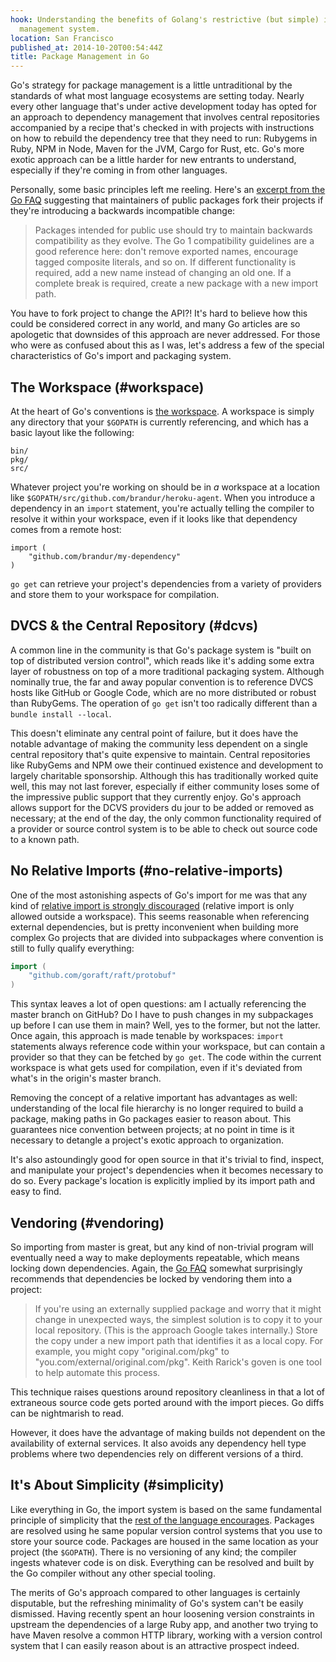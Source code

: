 ```yaml
---
hook: Understanding the benefits of Golang's restrictive (but simple) import and package
  management system.
location: San Francisco
published_at: 2014-10-20T00:54:44Z
title: Package Management in Go
---
```


Go's strategy for package management is a little untraditional by the standards of what most language ecosystems are setting today. Nearly every other language that's under active development today has opted for an approach to dependency management that involves central repositories accompanied by a recipe that's checked in with projects with instructions on how to rebuild the dependency tree that they need to run: Rubygems in Ruby, NPM in Node, Maven for the JVM, Cargo for Rust, etc. Go's more exotic approach can be a little harder for new entrants to understand, especially if they're coming in from other languages.

Personally, some basic principles left me reeling. Here's an [excerpt from the Go FAQ](http://golang.org/doc/faq#get_version) suggesting that maintainers of public packages fork their projects if they're introducing a backwards incompatible change:

> Packages intended for public use should try to maintain backwards compatibility as they evolve. The Go 1 compatibility guidelines are a good reference here: don't remove exported names, encourage tagged composite literals, and so on. If different functionality is required, add a new name instead of changing an old one. If a complete break is required, create a new package with a new import path.

You have to fork project to change the API?! It's hard to believe how this could be considered correct in any world, and many Go articles are so apologetic that downsides of this approach are never addressed. For those who were as confused about this as I was, let's address a few of the special characteristics of Go's import and packaging system.

## The Workspace (#workspace)

At the heart of Go's conventions is [the workspace](https://golang.org/doc/code.html#Workspaces). A workspace is simply any directory that your `$GOPATH` is currently referencing, and which has a basic layout like the following:

```
bin/
pkg/
src/
```

Whatever project you're working on should be in _a_ workspace at a location like `$GOPATH/src/github.com/brandur/heroku-agent`. When you introduce a dependency in an `import` statement, you're actually telling the compiler to resolve it within your workspace, even if it looks like that dependency comes from a remote host:

```
import (
    "github.com/brandur/my-dependency"
)
```

`go get` can retrieve your project's dependencies from a variety of providers and store them to your workspace for compilation.

## DVCS & the Central Repository (#dcvs)

A common line in the community is that Go's package system is "built on top of distributed version control", which reads like it's adding some extra layer of robustness on top of a more traditional packaging system. Although nominally true, the far and away popular convention is to reference DVCS hosts like GitHub or Google Code, which are no more distributed or robust than RubyGems. The operation of `go get` isn't too radically different than a `bundle install --local`.

This doesn't eliminate any central point of failure, but it does have the notable advantage of making the community less dependent on a single central repository that's quite expensive to maintain. Central repositories like RubyGems and NPM owe their continued existence and development to largely charitable sponsorship. Although this has traditionally worked quite well, this may not last forever, especially if either community loses some of the impressive public support that they currently enjoy. Go's approach allows support for the DCVS providers du jour to be added or removed as necessary; at the end of the day, the only common functionality required of a provider or source control system is to be able to check out source code to a known path.

## No Relative Imports (#no-relative-imports)

One of the most astonishing aspects of Go's import for me was that any kind of [relative import is strongly discouraged](https://groups.google.com/forum/#!topic/golang-nuts/_usbgS9LeS8) (relative import is only allowed outside a workspace). This seems reasonable when referencing external dependencies, but is pretty inconvenient when building more complex Go projects that are divided into subpackages where convention is still to fully qualify everything:

``` go
import (
    "github.com/goraft/raft/protobuf"
)
```

This syntax leaves a lot of open questions: am I actually referencing the master branch on GitHub? Do I have to push changes in my subpackages up before I can use them in main? Well, yes to the former, but not the latter. Once again, this approach is made tenable by workspaces: `import` statements always reference code within your workspace, but can contain a provider so that they can be fetched by `go get`. The code within the current workspace is what gets used for compilation, even if it's deviated from what's in the origin's master branch.

Removing the concept of a relative important has advantages as well: understanding of the local file hierarchy is no longer required to build a package, making paths in Go packages easier to reason about. This guarantees nice convention between projects; at no point in time is it necessary to detangle a project's exotic approach to organization.

It's also astoundingly good for open source in that it's trivial to find, inspect, and manipulate your project's dependencies when it becomes necessary to do so. Every package's location is explicitly implied by its import path and easy to find.

## Vendoring (#vendoring)

So importing from master is great, but any kind of non-trivial program will eventually need a way to make deployments repeatable, which means locking down dependencies. Again, the [Go FAQ](http://golang.org/doc/faq#get_version) somewhat surprisingly recommends that dependencies be locked by vendoring them into a project:

> If you're using an externally supplied package and worry that it might change in unexpected ways, the simplest solution is to copy it to your local repository. (This is the approach Google takes internally.) Store the copy under a new import path that identifies it as a local copy. For example, you might copy "original.com/pkg" to "you.com/external/original.com/pkg". Keith Rarick's goven is one tool to help automate this process.

This technique raises questions around repository cleanliness in that a lot of extraneous source code gets ported around with the import pieces. Go diffs can be nightmarish to read.

However, it does have the advantage of making builds not dependent on the availability of external services. It also avoids any dependency hell type problems where two dependencies rely on different versions of a third.

## It's About Simplicity (#simplicity)

Like everything in Go, the import system is based on the same fundamental principle of simplicity that the [rest of the language encourages](http://bradgignac.com/2014/09/24/avoiding-complexity-with-go.html). Packages are resolved using he same popular version control systems that you use to store your source code. Packages are housed in the same location as your project (the `$GOPATH`). There is no versioning of any kind; the compiler ingests whatever code is on disk. Everything can be resolved and built by the Go compiler without any other special tooling.

The merits of Go's approach compared to other languages is certainly disputable, but the refreshing minimality of Go's system can't be easily dismissed. Having recently spent an hour loosening version constraints in upstream the dependencies of a large Ruby app, and another two trying to have Maven resolve a common HTTP library, working with a version control system that I can easily reason about is an attractive prospect indeed.
